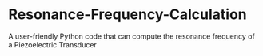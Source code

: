 # Resonance-Frequency-Calculation
A user-friendly Python code that can compute the resonance frequency of a Piezoelectric Transducer 
